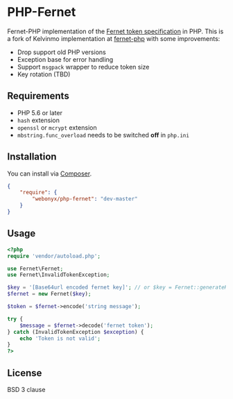 # PHP-Fernet

Fernet-PHP implementation of the [Fernet token specification](https://github.com/fernet/spec/blob/master/Spec.md)
in PHP. This is a fork of Kelvinmo implementation at [fernet-php](https://github.com/kelvinmo/fernet-php) with some improvements:

- Drop support old PHP versions
- Exception base for error handling
- Support `msgpack` wrapper to reduce token size
- Key rotation (TBD)


## Requirements

- PHP 5.6 or later
- `hash` extension
- `openssl` or `mcrypt` extension
- `mbstring.func_overload` needs to be switched **off** in `php.ini`

## Installation

You can install via [Composer](http://getcomposer.org/).

```json
{
    "require": {
        "webonyx/php-fernet": "dev-master"
    }
}
```

## Usage

```php
<?php
require 'vendor/autoload.php';

use Fernet\Fernet;
use Fernet\InvalidTokenException;

$key = '[Base64url encoded fernet key]'; // or $key = Fernet::generateKey();
$fernet = new Fernet($key);

$token = $fernet->encode('string message');

try {
    $message = $fernet->decode('fernet token');
} catch (InvalidTokenException $exception) {
    echo 'Token is not valid';
}
?>
```

## License

BSD 3 clause
